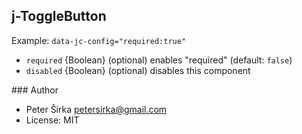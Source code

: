 ## j-ToggleButton

Example: `data-jc-config="required:true"`

- `required` {Boolean} (optional) enables "required" (default: `false`)
- `disabled` {Boolean} (optional) disables this component

### Author

- Peter Širka <petersirka@gmail.com>
- License: MIT